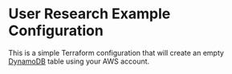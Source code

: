 # User Research Example Configuration

This is a simple Terraform configuration that will create an empty [DynamoDB](https://aws.amazon.com/dynamodb/) table using your AWS account.
